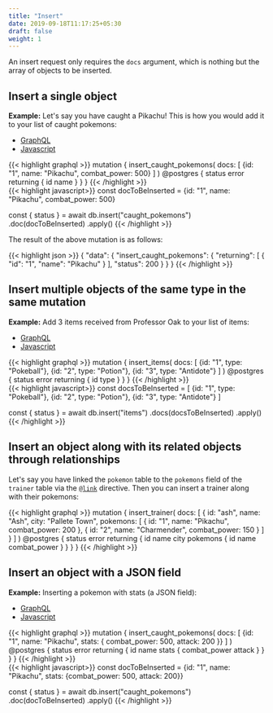 ```yaml
---
title: "Insert"
date: 2019-09-18T11:17:25+05:30
draft: false
weight: 1
---
```


An insert request only requires the `docs` argument, which is nothing but the array of objects to be inserted.

## Insert a single object

**Example:** Let's say you have caught a Pikachu! This is how you would add it to your list of caught pokemons:

<div class="row tabs-wrapper">
  <div class="col s12" style="padding:0">
    <ul class="tabs">
      <li class="tab col s2"><a class="active" href="#insert-one-graphql">GraphQL</a></li>
      <li class="tab col s2"><a href="#insert-one-js">Javascript</a></li>
    </ul>
  </div>
  <div id="insert-one-graphql" class="col s12" style="padding:0">
{{< highlight graphql >}}
mutation {
  insert_caught_pokemons(
    docs: [
      {id: "1", name: "Pikachu", combat_power: 500}
    ]
  ) @postgres {
    status
    error
    returning {
      id
      name
    }
  }
}
{{< /highlight >}}   
  </div>
  <div id="insert-one-js" class="col s12" style="padding:0">
{{< highlight javascript>}}
const docToBeInserted = {id: "1", name: "Pikachu", combat_power: 500}

const { status } = await db.insert("caught_pokemons")
  .doc(docToBeInserted)
  .apply()
{{< /highlight >}}  
  </div>
</div>

The result of the above mutation is as follows:

{{< highlight json >}}
{
  "data": {
    "insert_caught_pokemons": {
      "returning": [
        {
           "id": "1",
           "name": "Pikachu"
        }
      ],
      "status": 200
    }
  }
}
{{< /highlight >}}   

## Insert multiple objects of the same type in the same mutation

**Example:** Add 3 items received from Professor Oak to your list of items:

<div class="row tabs-wrapper">
  <div class="col s12" style="padding:0">
    <ul class="tabs">
      <li class="tab col s2"><a class="active" href="#insert-many-graphql">GraphQL</a></li>
      <li class="tab col s2"><a href="#insert-many-js">Javascript</a></li>
    </ul>
  </div>
  <div id="insert-many-graphql" class="col s12" style="padding:0">
{{< highlight graphql >}}
mutation {
  insert_items(
    docs: [
      {id: "1", type: "Pokeball"},
      {id: "2", type: "Potion"},
      {id: "3", type: "Antidote"}
    ]
  ) @postgres {
    status
    error
    returning {
      id
      type
    }
  }
}
{{< /highlight >}}   
  </div>
  <div id="insert-many-js" class="col s12" style="padding:0">
{{< highlight javascript>}}
const docsToBeInserted = [
  {id: "1", type: "Pokeball"},
  {id: "2", type: "Potion"},
  {id: "3", type: "Antidote"}
]

const { status } = await db.insert("items")
  .docs(docsToBeInserted)
  .apply()
{{< /highlight >}}  
  </div>
</div>

## Insert an object along with its related objects through relationships

Let's say you have linked the `pokemon` table to the `pokemons` field of the `trainer` table via the [`@link`](/essentials/data-modelling/types-and-directives/#link-directive) directive. Then you can insert a trainer along with their pokemons:

{{< highlight graphql >}}
mutation {
  insert_trainer(
    docs: [
      {
        id: "ash", 
        name: "Ash", 
        city: "Pallete Town",
        pokemons: [
          {
            id: "1",
            name: "Pikachu",
            combat_power: 200
          },
          {
            id: "2",
            name: "Charmender",
            combat_power: 150
          }
        ]
      }
    ]
  ) @postgres {
    status
    error
    returning {
      id
      name
      city
      pokemons {
        id
        name
        combat_power
      }
    }
  }
}
{{< /highlight >}}

## Insert an object with a JSON field

**Example:** Inserting a pokemon with stats (a JSON field):

<div class="row tabs-wrapper">
  <div class="col s12" style="padding:0">
    <ul class="tabs">
      <li class="tab col s2"><a class="active" href="#insert-json-graphql">GraphQL</a></li>
      <li class="tab col s2"><a href="#insert-json-js">Javascript</a></li>
    </ul>
  </div>
  <div id="insert-json-graphql" class="col s12" style="padding:0">
{{< highlight graphql >}}
mutation {
  insert_caught_pokemons(
    docs: [
      {id: "1", name: "Pikachu", stats: { combat_power: 500, attack: 200 }}
    ]
  ) @postgres {
    status
    error
    returning {
      id
      name
      stats {
        combat_power
        attack
      }
    }
  }
}
{{< /highlight >}}   
  </div>
  <div id="insert-json-js" class="col s12" style="padding:0">
{{< highlight javascript>}}
const docToBeInserted = {id: "1", name: "Pikachu", stats: {combat_power: 500, attack: 200}}

const { status } = await db.insert("caught_pokemons")
  .doc(docToBeInserted)
  .apply()
{{< /highlight >}}  
  </div>
</div>
